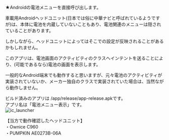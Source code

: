 ★Androidの電池メニューを直接呼び出します。

車載用Androidヘッドユニット(日本では俗に中華ナビと呼ばれているようですが)は、本体に電池を内蔵していないこともあり、電池関連のメニューは隠されていることがあります。  

しかしながら、ヘッドユニットによってはそこでの設定が反映されることがあるかもしれません。  

このアプリは、電池画面のアクティビティのクラスへインテントを送ることにより、(可能であるなら)電池の画面を表示します。  

一般的なAndroid端末でも動作すると思いますが、元々電池のアクティビティが実装されていないか、メーカー独自のクラスで実装されていた場合は、当然ながら動作しません。  

ビルド済みのアプリは /app/release/app-release.apkです。  
アプリ名は「電池メニュー表示」です。  
![ic_launcher](https://user-images.githubusercontent.com/81674805/114392987-78fab380-9bd4-11eb-96ac-fe18e1cdc6c5.png)


【当方で動作確認したヘッドユニット】  
・Ownice C960  
・PUMPKIN AE0273B-06A  
